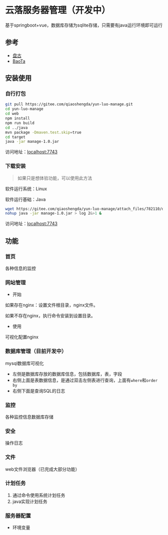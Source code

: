 # 云落服务器管理（开发中）

基于springboot+vue，数据库存储为sqlite存储，只需要有java运行环境即可运行

## 参考

- [盘古](https://gitee.com/javashop/pangu)
- [BaoTa](https://gitee.com/terrydash/BaoTa)

## 安装使用

### 自行打包

```bash
git pull https://gitee.com/qiaoshengda/yun-luo-manage.git
cd yun-luo-manage
cd web
npm install
npm run build
cd ../java
mvn package -Dmaven.test.skip=true
cd target
java -jar manage-1.0.jar
```

访问地址：<localhost:7743>

### 下载安装

> 如果只是想体验功能，可以使用此方法

软件运行系统：Linux

软件运行基础：Java

```bash
wget https://gitee.com/qiaoshengda/yun-luo-manage/attach_files/782110/download/manage-1.0.jar
nohup java -jar manage-1.0.jar > log 2&>1 &
```

访问地址：<localhost:7743>

## 功能

### 首页

各种信息的监控

### 网站管理

- 开始

如果存在nginx：设置文件根目录，nginx文件。

如果不存在nginx，执行命令安装到设置目录。

- 使用

可视化配置nginx

### 数据库管理（目前开发中）

mysql数据库可视化

- 左侧是数据库存放的数据库信息，包括数据库，表，字段
- 右侧上面是表数据信息，是通过双击左侧表进行查询，上面有`where`和`order by`
- 右侧下面是查询SQL的日志

### 监控

各种监控信息数据库存储

### 安全

操作日志

### 文件

web文件浏览器（已完成大部分功能）

### 计划任务

1. 通过命令使用系统计划任务
2. java实现计划任务

### 服务器配置

- 环境变量



